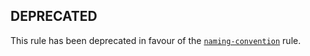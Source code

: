 ## DEPRECATED

This rule has been deprecated in favour of the [`naming-convention`](./naming-convention.md) rule.

<!--
This doc file has been left on purpose because `camelcase` is a core eslint rule.
This exists to help direct people to the replacement rule.
-->
